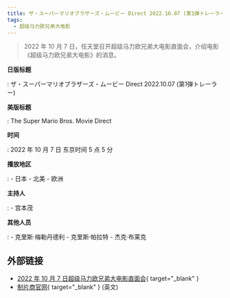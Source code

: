 ```yaml
---
title: ザ・スーパーマリオブラザーズ・ムービー Direct 2022.10.07 (第1弾トレーラー)
tags:
  - 超级马力欧兄弟大电影
---
```


> 2022 年 10 月 7 日，任天堂召开超级马力欧兄弟大电影直面会，介绍电影《超级马力欧兄弟大电影》的消息。

**日版标题**

:	ザ・スーパーマリオブラザーズ・ムービー Direct 2022.10.07 (第1弾トレーラー)

**美版标题**

:	The Super Mario Bros. Movie Direct

**时间**

:	2022 年 10 月 7 日 东京时间 5 点 5 分

**播放地区**

:	- 日本
	- 北美
	- 欧洲

**主持人**

:	- 宫本茂

**其他人员**

:	- 克里斯·梅勒丹德利
	- 克里斯·帕拉特
	- 杰克·布莱克

## 外部链接

- [2022 年 10 月 7 日超级马力欧兄弟大电影直面会](https://www.bilibili.com/video/BV1bP411J7Kg/){ target="_blank" }
- [制片商官网](https://www.illuminationstudiosparis.com/portfolio/mario/){ target="_blank" } (英文)
